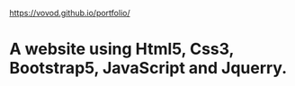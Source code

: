 https://vovod.github.io/portfolio/
# A website using Html5, Css3, Bootstrap5, JavaScript and Jquerry.
